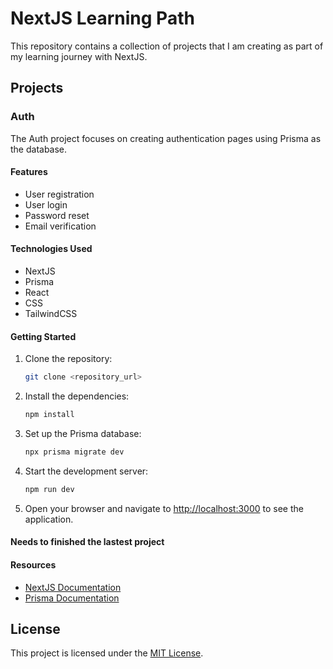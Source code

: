 # NextJS Learning Path

This repository contains a collection of projects that I am creating as part of my learning journey with NextJS.

## Projects

### Auth

The Auth project focuses on creating authentication pages using Prisma as the database.

#### Features

- User registration
- User login
- Password reset
- Email verification

#### Technologies Used

- NextJS
- Prisma
- React
- CSS
- TailwindCSS

#### Getting Started

1. Clone the repository:

    ```bash
    git clone <repository_url>
    ```

2. Install the dependencies:

    ```bash
    npm install
    ```

3. Set up the Prisma database:

    ```bash
    npx prisma migrate dev
    ```

4. Start the development server:

    ```bash
    npm run dev
    ```

5. Open your browser and navigate to [http://localhost:3000](http://localhost:3000) to see the application.

#### Needs to finished the lastest project

#### Resources

- [NextJS Documentation](https://nextjs.org/docs)
- [Prisma Documentation](https://www.prisma.io/docs)

## License

This project is licensed under the [MIT License](LICENSE).

